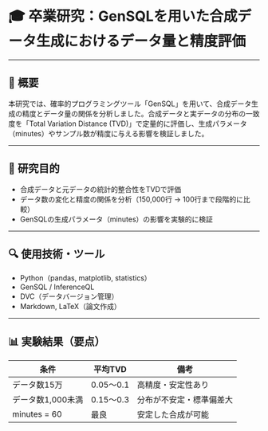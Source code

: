 # 🎓 卒業研究：GenSQLを用いた合成データ生成におけるデータ量と精度評価

---

## 📘 概要

本研究では、確率的プログラミングツール「GenSQL」を用いて、合成データ生成の精度とデータ量の関係を分析しました。合成データと実データの分布の一致度を「Total Variation Distance (TVD)」で定量的に評価し、生成パラメータ（minutes）やサンプル数が精度に与える影響を検証しました。

---

## 🎯 研究目的

- 合成データと元データの統計的整合性をTVDで評価
- データ数の変化と精度の関係を分析（150,000行 → 100行まで段階的に比較）
- GenSQLの生成パラメータ（minutes）の影響を実験的に検証

---

## 🔍 使用技術・ツール

- Python（pandas, matplotlib, statistics）
- GenSQL / InferenceQL
- DVC（データバージョン管理）
- Markdown, LaTeX（論文作成）

---

## 📊 実験結果（要点）

| 条件             | 平均TVD | 備考                     |
|------------------|---------|--------------------------|
| データ数15万     | 0.05〜0.1 | 高精度・安定性あり         |
| データ数1,000未満 | 0.15〜0.3 | 分布が不安定・標準偏差大   |
| minutes = 60     | 最良     | 安定した合成が可能
